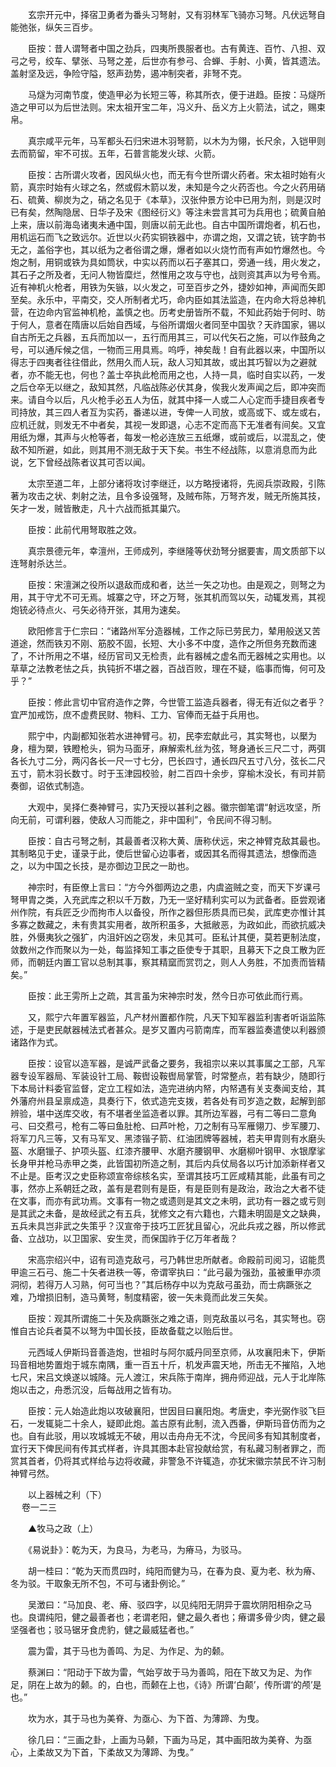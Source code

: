 <!-- { "loadSidebar": true } -->
　　玄宗开元中，择宿卫勇者为番头习弩射，又有羽林军飞骑亦习弩。凡伏远弩自能弛张，纵矢三百步。

　　臣按：昔人谓弩者中国之劲兵，四夷所畏服者也。古有黄连、百竹、八担、双弓之号，绞车、擘张、马弩之差，后世亦有参弓、合蝉、手射、小黄，皆其遗法。盖射坚及远，争险守隘，怒声劲势，遏冲制突者，非弩不克。

　　马燧为河南节度，使造甲必为长短三等，称其所衣，便于进趋。臣按：马燧所造之甲可以为后世法则。宋太祖开宝二年，冯义升、岳义方上火箭法，试之，赐束帛。

　　真宗咸平元年，马军都头石归宋进木羽弩箭，以木为为翎，长尺余，入铠甲则去而箭留，牢不可拔。五年，石普言能发火球、火箭。

　　臣按：古所谓火攻者，因风纵火也，而无有今世所谓火药者。宋太祖时始有火箭，真宗时始有火球之名，然或假木箭以发，未知是今之火药否也。今之火药用硝石、硫黄、柳炭为之，硝之名见于《本草》，汉张仲景方论中已用为剂，则是汉时已有矣，然陶隐居、日华子及宋《图经衍义》等注未尝言其可为兵用也；硫黄自舶上来，唐以前海岛诸夷未通中国，则唐以前无此也。自古中国所谓炮者，机石也，用机运石而飞之致远尔。近世以火药实铜铁器中，亦谓之炮，又谓之铳，铳字韵书无之，盖俗字也，其以纸为之者俗谓之爆，爆者如以火烧竹而有声如竹爆然也。今炮之制，用铜或铁为具如筒状，中实以药而以石子塞其口，旁通一线，用火发之，其石子之所及者，无问人物皆糜烂，然惟用之攻与守也，战则资其声以为号令焉。近有神机火枪者，用铁为矢镞，以火发之，可至百步之外，捷妙如神，声闻而矢即至矣。永乐中，平南交，交人所制者尤巧，命内臣如其法监造，在内命大将总神机营，在边命内官监神机枪，盖慎之也。历考史册皆所不载，不知此药始于何时、昉于何人，意者在隋唐以后始自西域，与俗所谓烟火者同至中国欤？天祚国家，锡以自古所无之兵器，五兵而加以一，五行而用其三，可以代矢石之施，可以作鼓角之号，可以通斥候之信，一物而三用具焉。呜呼，神矣哉！自有此器以来，中国所以得志于四夷者往往借此，然用久而人玩，敌人习知其故，或出其巧智以为之避就者，亦不能无也，何也？盖士卒执此枪而用之也，人持一具，临时自实以药，一发之后仓卒无以继之，敌知其然，凡临战陈必伏其身，俟我火发声闻之后，即冲突而来。请自今以后，凡火枪手必五人为伍，就其中择一人或二人心定而手捷目疾者专司持放，其三四人者互为实药，番递以进，专俾一人司放，或高或下、或左或右，应机迁就，则发无不中者矣，其视一发即退，心志不定而高下无准者有间矣。又宜用纸为爆，其声与火枪等者，每发一枪必连放三五纸爆，或前或后，以混乱之，使敌不知所避，如此，则其用不测无敌于天下矣。书生不经战陈，以意消息而为此说，乞下曾经战陈者议其可否以闻。

　　太宗至道二年，上部分诸将攻讨李继迁，以方略授诸将，先阅兵崇政殿，引陈著为攻击之状、刺射之法，且令多设强弩，及贼布陈，万弩齐发，贼无所施其技，矢才一发，贼皆散走，凡十六战而抵其巢穴。

　　臣按：此前代用弩取胜之效。

　　真宗景德元年，幸澶州，王师成列，李继隆等伏劲弩分据要害，周文质部下以连弩射杀达兰。

　　臣按：宋澶渊之役所以退敌而成和者，达兰一矢之功也。由是观之，则弩之为用，其于守尤不可无焉。城寨之守，环之万弩，张其机而驾以矢，动辄发焉，其视炮铳必待点火、弓矢必待开张，其用为速矣。

　　欧阳修言于仁宗曰：“诸路州军分造器械，工作之际已劳民力，辇用般送又苦道途，然而铁刃不刚、筋胶不固，长短、大小多不中度，造作之所但务充数而速了，不计所用之不堪，经历官司又无检责，此有器械之虚名而无器械之实用也。以草草之法教老怯之兵，执钝折不堪之器，百战百败，理在不疑，临事而悔，何可及乎？”

　　臣按：修此言切中官府造作之弊，今世管工监造兵器者，得无有近似之者乎？宜严加戒饬，庶不虚费民财、物料、工力、官俸而无益于兵用也。

　　熙宁中，内副都知张若水进神臂弓。初，民李宏献此弓，其实弩也，以檿为身，檀为槊，铁瞪枪头，铜为马面牙，麻解索札丝为弦，弩身通长三尺二寸，两弭各长九寸二分，两闪各长一尺一寸七分，巴长四寸，通长四尺五寸八分，弦长二尺五寸，箭木羽长数寸。时于玉津园校验，射二百四十余步，穿榆木没长，有司并箭奏御，诏依式制造。

　　大观中，吴择仁奏神臂弓，实乃天授以甚利之器。徽宗御笔谓“射远攻坚，所向无前，可谓利器，使敌人习而能之，非中国利”，令民间不得习制。

　　臣按：自古弓弩之制，其最善者汉称大黄、唐称伏远，宋之神臂克敌其最也。其制略见于史，谨录于此，使后世留心边事者，或因其名而得其遗法，想像而造之，以为中国之长技，是亦御边卫民之一助也。

　　神宗时，有臣僚上言曰：“方今外御两边之患，内虞盗贼之变，而天下岁课弓弩甲胄之类，入充武库之积以千万数，乃无一坚好精利实可以为武备者。臣尝观诸州作院，有兵匠乏少而拘市人以备役，所作之器但形质具而已矣，武库吏亦惟计其多寡之数藏之，未有贵其实用者，故所积虽多，大抵敝恶，为政如此，而欲抗威决胜，外慑夷狄之强犷，内沮奸凶之窃发，未见其可。臣私计其便，莫若更制法度，敛数州之作而聚以为一处，每监择知工事之臣使专于其职，且募天下之良工散为匠师，而朝廷内置工官以总制其事，察其精窳而赏罚之，则人人务胜，不加责而皆精矣。”

　　臣按：此王雱所上之疏，其言虽为宋神宗时发，然今日亦可依此而行焉。

　　又，熙宁六年置军器监，凡产材州置都作院，凡天下知军器监利害者听诣监陈述，于是吏民献器械法式者甚众。是岁又置内弓箭南库，而军器监奏遣使以利器颁诸路作为式。

　　臣按：设官以造军器，是诚严武备之要务，我祖宗以来以其事属之工部，凡军器专设军器局、军装设针工局、鞍辔设鞍辔局掌管，时常整点，若有缺少，随即行下本局计料委官监督，定立工程如法，造完进纳内帑，内帑遇有关支奏闻支给，其外藩府州县呈禀成造，具奏行下，依式造完支拨，若各处有司岁造之数，起解到部辨验，堪中送库交收，有不堪者坐监造者以罪。其所边军器，弓有二等曰二意角弓、曰交焄弓，枪有二等曰鱼肚枪、曰芦叶枪，刀之制有马军雁翎刀、步军腰刀、将军刀凡三等，又有马军叉、黑漆锴子箭、红油团牌等器械，若夫甲胄则有水磨头盔、水磨镴子、护项头盔、红漆齐腰甲、水磨齐腰钢甲、水磨柳叶钢甲、水银摩挲长身甲并枪马赤甲之类，此皆国初所造之制，其后内兵仗局各以巧计加添新样者又不止是。臣考汉之史臣称颂宣帝综核名实，至谓其技巧工匠咸精其能，此虽有司之事，然亦上系朝廷之政，盖有是君则有是臣，有是臣则有是政治，政治之大者不徒在文事，而亦有武功焉。文事有一物之或遗则是其文之未明，武功有一器之或亏则是其武之未备，是故经武之有五兵，犹修文之有六籍也，六籍未明固是文之缺典，五兵未具岂非武之失策乎？汉宣帝于技巧工匠犹且留心，况此兵戎之器，所以修武备、立战功，以卫国家、安生灵，而保国祚于亿万年者哉？

　　宋高宗绍兴中，诏有司造克敌弓，弓乃韩世忠所献者。命殿前司阅习，诏能贯甲逾三石弓、施二十矢者进秩一等，帝谓宰执曰：“此弓最为强劲，虽被重甲亦须洞彻，若得万人习熟，何可当也？”其后杨存中以为克敌弓虽劲，而士病蹶张之难，乃增损旧制，造马黄弩，制度精密，彼一矢未竟而此发三矢矣。

　　臣按：观其所谓施二十矢及病蹶张之难之语，则克敌虽以弓名，其实弩也。窃惟自古论兵者莫不以弩为中国长技，臣故备载之以贻后世。

　　元西域人伊斯玛音善造炮，世祖时与阿尔威丹同至京师，从攻襄阳未下，伊斯玛音相地势置炮于城东南隅，重一百五十斤，机发声震天地，所击无不摧陷，入地七尺，宋吕文焕遂以城降。元人渡江，宋兵陈于南岸，拥舟师迎战，元人于北岸陈炮以击之，舟悉沉没，后每战用之皆有功。

　　臣按：元人始造此炮以攻破襄阳，世因目曰襄阳炮。考唐史，李光弼作驳飞巨石，一发辄毙二十余人，疑即此炮。盖古原有此制，流入西番，伊斯玛音仿而为之也。自有此驳，用以攻城城无不破，用以击舟舟无不沈，今民间多有知其制度者，宜行天下俾民间有传其式样者，许具其图本赴官投献给赏，有私藏习制者罪之，而赏其首者，仍将其式样给与边将收藏，非警急不许辄造，亦犹宋徽宗禁民不许习制神臂弓然。

　　以上器械之利（下）  
　 
卷一二三

　　▲牧马之政（上）

　　《易说卦》：乾为天，为良马，为老马，为瘠马，为驳马。

　　胡一桂曰：“乾为天而贯四时，纯阳而健为马，在春为良、夏为老、秋为瘠、冬为驳。干取象无所不包，不可与诸卦例论。”

　　吴澂曰：“马加良、老、瘠、驳四字，以见纯阳无阴异于震坎阴阳相杂之马也。良谓纯阳，健之最善者也；老谓老阳，健之最久者也；瘠谓多骨少肉，健之最坚强者也；驳马锯牙食虎豹，健之最威猛者也。”

　　震为雷，其于马也为善鸣、为足、为作足、为的颡。

　　蔡渊曰：“阳动于下故为雷，气始亨故于马为善鸣，阳在下故又为足、为作足，阴在上故为的颡。的，白也，而颡在上也，《诗》所谓‘白颠’，传所谓‘的颅’是也。”

　　坎为水，其于马也为美脊、为亟心、为下首、为薄蹄、为曳。

　　徐几曰：“三画之卦，上画为马颡，下画为马足，其中画阳故为美脊、为亟心，上柔故又为下首，下柔故又为薄蹄、为曳。”

